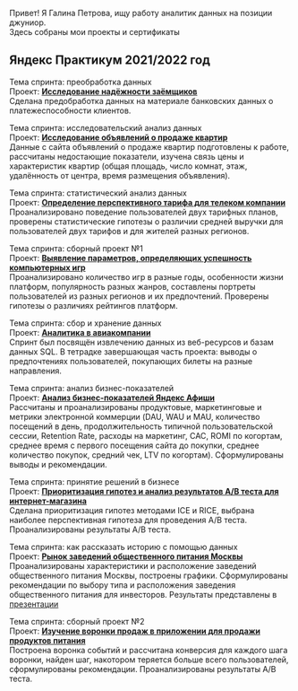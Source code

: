 Привет! Я Галина Петрова, ищу работу аналитик данных на позиции джуниор.  
Здесь собраны мои проекты и сертификаты

## Яндекс Практикум 2021/2022 год
Тема спринта: преобработка данных  
Проект: [**Исследование надёжности заёмщиков**](https://github.com/GalaPetrova/gala_petrova_cvv/blob/main/02_data_preprocessing.ipynb)  
Сделана предобработка данных на материале банковских данных о платежеспособности клиентов.  

Тема спринта: исследовательский анализ данных  
Проект: [**Исследование объявлений о продаже квартир**](https://github.com/GalaPetrova/gala_petrova_cvv/blob/main/03_exploratory_analysis.ipynb)  
Данные с сайта объявлений о продаже квартир подготовлены к работе, рассчитаны недостающие показатели, изучена связь цены и характеристик квартир (общая площадь, число комнат, этаж, удалённость от центра, время размещения объявления).

Тема спринта: статистический анализ данных   
Проект: [**Определение перспективного тарифа для телеком компании**](https://github.com/GalaPetrova/gala_petrova_cvv/blob/main/04_statistical_analysis.ipynb)  
Проанализировано поведение пользователей двух тарифных планов, проверены статистические гипотезы о различии средней выручки для пользователей двух тарифов и для жителей разных регионов.

Тема спринта: сборный проект №1  
Проект: [**Выявление параметров, определяющих успешность компьютерных игр**](https://github.com/GalaPetrova/gala_petrova_cvv/blob/main/05_project_1.ipynb)  
Проанализировано количество игр в разные годы, особенности жизни платформ, популярность разных жанров, составлены портреты пользователей из разных регионов и их предпочтений. Проверены гипотезы о различиях рейтингов платформ.

Тема спринта: сбор и хранение данных  
Проект: [**Аналитика в авиакомпании**](https://github.com/GalaPetrova/gala_petrova_cvv/blob/main/06_data_collection.ipynb)  
Спринт был посвящён извлечению данных из веб-ресурсов и базам данных SQL. В тетрадке завершающая часть проекта: выводы о предпочтениях пользователей, покупающих билеты на разные направления.

Тема спринта: анализ бизнес-показателей  
Проект: [**Анализ бизнес-показателей Яндекс Афиши**](https://github.com/GalaPetrova/gala_petrova_cvv/blob/main/07_business_indicators.ipynb)  
Рассчитаны и проанализированы продуктовые, маркетинговые и метрики электронной коммерции (DAU, WAU и MAU, количество посещений в день, продолжительность типичной пользовательской сессии, Retention Rate, расходы на маркетинг, САС, ROMI по когортам, среднее время с первого посещения сайта до покупки, среднее количество покупок, средний чек, LTV по когортам). Сформулированы выводы и рекомендации.

Тема спринта: принятие решений в бизнесе  
Проект: [**Приоритизация гипотез и анализ результатов А/В теста для интернет-магазина**](https://github.com/GalaPetrova/gala_petrova_cvv/blob/main/08_AB_test.ipynb)  
Сделана приоритизация гипотез методами ICE и RICE, выбрана наиболее перспективная гипотеза для проведения А/В теста. Проанализированы результаты А/В теста.

Тема спринта: как рассказать историю с помощью данных  
Проект: [**Рынок заведений общественного питания Москвы**](https://github.com/GalaPetrova/gala_petrova_cvv/blob/main/09_story_by_data.ipynb)  
Проанализированы характеристики и расположение заведений общественного питания Москвы, построены графики. Сформулированы рекомендации по выбору типа и расположения заведения общественного питания для инвесторов. Результаты представлены в [презентации](https://github.com/GalaPetrova/gala_petrova_cvv/blob/main/09_presentation.pdf)  

Тема спринта: сборный проект №2  
Проект: [**Изучение воронки продаж в приложении для продажи продуктов питания**](https://github.com/GalaPetrova/gala_petrova_cvv/blob/main/10_project_2.ipynb)  
Построена воронка событий и рассчитана конверсия для каждого шага воронки, найден шаг, накотором теряется больше всего пользователей, сформулированы рекомендации. Проанализированы результаты А/В теста.

